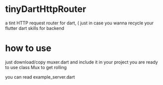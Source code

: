 # tinyDartHttpRouter
a tint HTTP request router for dart, ( just in case you wanna recycle your flutter dart skills for backend

# how to use 
just download/copy muxer.dart and include it in your project
you are ready to use class Mux to get rolling

you can read example_server.dart 
